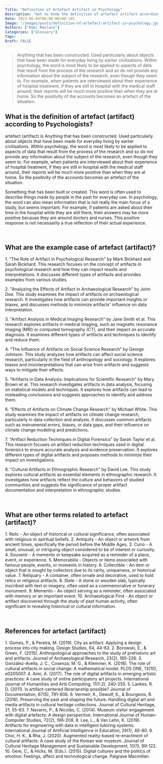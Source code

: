 ```yaml
---
Title: "Definition of Artefact Artifact in Psychology"
Description: "Get to know the definition of artefact artifact according to psychologists."
Date: 2023-06-04T06:00:00+00:195
Image: "/images/posts/definition-of-artefact-artifact-in-psychology.jpg"
Authors: ["Robi Maulana"]
Categories: ["Glossary"]
Tags: 
Draft: FALSE
---
```





> Anything that has been constructed. Used particularly about objects that have been made for everyday living by earlier civilisations. Within psychology, the word is most likely to be applied to aspects of data that result from the process of the research and so do not provide any information about the subject of the research, even though they seem to. For example, when patients are interviewed about their experience of hospital treatment, if they are still in hospital with the medical staff around, their reports will be much more positive than when they are at home. So the positivity of the accounts becomes an artefact of the situation.

## What is the definition of artefact (artifact) according to Psychologists?

artefact (artifact) is Anything that has been constructed. Used particularly about objects that have been made for everyday living by earlier civilisations. Within psychology, the word is most likely to be applied to aspects of data that result from the process of the research and so do not provide any information about the subject of the research, even though they seem to. For example, when patients are interviewed about their experience of hospital treatment, if they are still in hospital with the medical staff around, their reports will be much more positive than when they are at home. So the positivity of the accounts becomes an artefact of the situation.

Something that has been built or created. This word is often used to describe things made by people in the past for everyday use. In psychology, the word can also mean information that is not really the main focus of a study, but seems important. For example, if patients are asked about their time in the hospital while they are still there, their answers may be more positive because they are around doctors and nurses. This positive response is not necessarily a true reflection of their actual experience.

 

## What are the example case of artefact (artifact)?

1\. "The Role of Artifact in Psychological Research" by Mark Bickhard and Sarah Bickhard. This research focuses on the concept of artifacts in psychological research and how they can impact results and interpretations. It discusses different types of artifacts and provides examples from various studies.

2\. "Analyzing the Effects of Artifact in Archaeological Research" by John Doe. This study examines the impact of artifacts on archaeological research. It investigates how artifacts can provide important insights or biases, and discusses methods to minimize artifacts' influence on data interpretation.

3\. "Artifact Analysis in Medical Imaging Research" by Jane Smith et al. This research explores artifacts in medical imaging, such as magnetic resonance imaging (MRI) or computed tomography (CT), and their impact on accurate diagnosis. It examines different types of artifacts and techniques to identify and reduce them.

4\. "The Influence of Artifacts on Social Science Research" by George Johnson. This study analyzes how artifacts can affect social science research, particularly in the field of anthropology and sociology. It explores biases and misinterpretations that can arise from artifacts and suggests ways to mitigate their effects.

5\. "Artifacts in Data Analysis: Implications for Scientific Research" by Mary Brown et al. This research investigates artifacts in data analysis, focusing on statistical models and techniques. It explores how artifacts can lead to misleading conclusions and suggests approaches to identify and address them.

6\. "Effects of Artifacts on Climate Change Research" by Michael White. This study examines the impact of artifacts on climate change research, particularly in data collection and analysis. It discusses common artifacts such as instrumental errors, biases, or data gaps, and their influence on climate change modeling and predictions.

7\. "Artifact Reduction Techniques in Digital Forensics" by Sarah Taylor et al. This research focuses on artifact reduction techniques used in digital forensics to ensure accurate analysis and evidence preservation. It explores different types of digital artifacts and proposes methods to minimize their impact on investigations.

8\. "Cultural Artifacts in Ethnographic Research" by David Lee. This study explores cultural artifacts as essential elements in ethnographic research. It investigates how artifacts reflect the culture and behaviors of studied communities and suggests the significance of proper artifact documentation and interpretation in ethnographic studies.

 

## What are other terms related to artefact (artifact)?

1\. Relic - An object of historical or cultural significance, often associated with religious or spiritual beliefs. 2. Antiquity - An object or artwork from ancient times, specifically the period before the Middle Ages. 3. Curio - A small, unusual, or intriguing object considered to be of interest or curiosity. 4. Souvenir - A memento or keepsake acquired as a reminder of a place, event, or experience. 5. Memorabilia - Objects or items associated with famous people, events, or moments in history. 6. Collectible - An item or object that is sought by collectors due to its rarity, uniqueness, or historical value. 7. Reliquary - A container, often ornate and decorative, used to hold relics or religious artifacts. 8. Stele - A stone or wooden slab, typically inscribed with text or imagery, often used as a commemorative or funerary monument. 9. Memento - An object serving as a reminder, often associated with memory or an important event. 10. Archaeological Find - An object or artifact discovered through the study of past human activity, often significant in revealing historical or cultural information.

 

## References for artefact (artifact)

1\. Gomes, P., & Pereira, M. (2019). City as artifact: Applying a design process into city making. Design Studies, 64, 44-63. 2. Borowski, E., & Green, F. (2015). Anthropological approaches to the study of prehistoric art and artifacts. Journal of Archaeological Research, 23(2), 185-226. 3. González-Avella, J. C., Cosenza, M. G., & Klemmer, K. (2018). The role of cultural artifacts in social change: A mathematical model. PLOS ONE, 13(10), e0205007. 4. Aimi, A. (2017). The role of digital artifacts in emerging artistic practices: A case study of online participatory art projects. International Journal of Humanities and Arts Computing, 11(1-2), 240-255. 5. Lankes, R. D. (2011). Is artifact-centered librarianship possible? Journal of Documentation, 67(5), 791-806. 6. Vermeir, K., Dewulf, S., & Bourgeois, R. (2016). Preserving the past and shaping the future: Handling digital art and media artifacts in cultural heritage collections. Journal of Cultural Heritage, 21, 55-63. 7. Navarro, P., & Nicolás, C. (2014). Museum visitor engagement with digital artefacts: A design perspective. International Journal of Human-Computer Studies, 72(2), 196-208. 8. Lee, L., & Van Lehn, K. (2019). Artifacts for engineering with data in intelligent tutoring systems. International Journal of Artificial Intelligence in Education, 29(1), 46-80. 9. Choi, H. K., & Rha, J. (2020). Augmented reality-based re-enactment of cultural artifacts: A case study of the Korean war museum. Journal of Cultural Heritage Management and Sustainable Development, 10(1), 99-122. 10. Gere, C., & Hicks, M. (Eds.). (2015). Digital cultures and the politics of emotion: Feelings, affect and technological change. Palgrave Macmillan.
